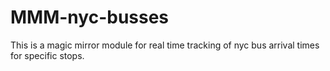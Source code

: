 # MMM-nyc-busses
This is a magic mirror module for real time tracking of nyc bus arrival times for specific stops.
